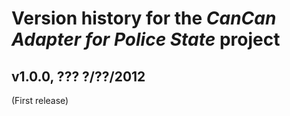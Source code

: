 # Version history for the _CanCan Adapter for Police State_ project

## <a name="v1.0.0"></a>v1.0.0, ??? ?/??/2012

(First release)
